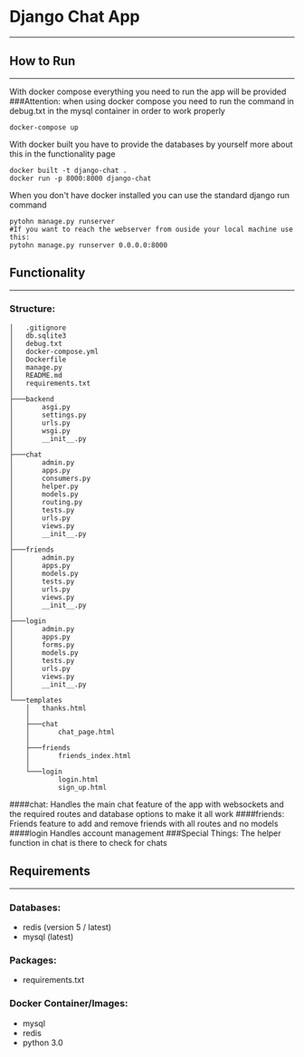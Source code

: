 # Django Chat App
___
## How to Run
___
With docker compose everything you need to run the app will be provided<br />
###Attention: when using docker compose you need to run the command in debug.txt in the mysql container in order to work properly 
````shell
docker-compose up
````
With docker built you have to provide the databases by yourself more about this in the functionality page 
````shell
docker built -t django-chat .
docker run -p 8000:8000 django-chat 
````
When you don't have docker installed you can use the standard django run command
````shell
pytohn manage.py runserver
#If you want to reach the webserver from ouside your local machine use this:
pytohn manage.py runserver 0.0.0.0:8000
````
## Functionality
___
### Structure:
````
│   .gitignore
│   db.sqlite3
│   debug.txt
│   docker-compose.yml
│   Dockerfile
│   manage.py
│   README.md
│   requirements.txt
│
├───backend
│       asgi.py
│       settings.py
│       urls.py
│       wsgi.py
│       __init__.py
│
├───chat
│       admin.py
│       apps.py
│       consumers.py
│       helper.py
│       models.py
│       routing.py
│       tests.py
│       urls.py
│       views.py
│       __init__.py
│
├───friends
│       admin.py
│       apps.py
│       models.py
│       tests.py
│       urls.py
│       views.py
│       __init__.py
│
├───login
│       admin.py
│       apps.py
│       forms.py
│       models.py
│       tests.py
│       urls.py
│       views.py
│       __init__.py
│
└───templates
    │   thanks.html
    │
    ├───chat
    │       chat_page.html
    │
    ├───friends
    │       friends_index.html
    │
    └───login
            login.html
            sign_up.html

````
####chat:
Handles the main chat feature of the app with websockets and the required routes and database options to make it all work
####friends:
Friends feature to add and remove friends with all routes and no models
####login
Handles account management 
###Special Things:
The helper function in chat is there to check for chats
## Requirements
___
### Databases:
- redis (version 5 / latest)
- mysql (latest)
### Packages:
- requirements.txt
### Docker Container/Images:
- mysql
- redis
- python 3.0





